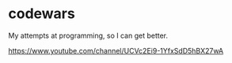 # codewars

My attempts at programming, so I can get better.

https://www.youtube.com/channel/UCVc2Ei9-1YfxSdD5hBX27wA
